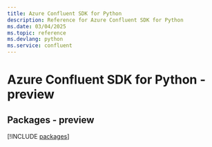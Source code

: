 ```yaml
---
title: Azure Confluent SDK for Python
description: Reference for Azure Confluent SDK for Python
ms.date: 03/04/2025
ms.topic: reference
ms.devlang: python
ms.service: confluent
---
```

# Azure Confluent SDK for Python - preview
## Packages - preview
[!INCLUDE [packages](confluent-index.md)]
